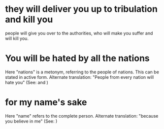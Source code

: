 
# they will deliver you up to tribulation and kill you
people will give you over to the authorities, who will make you suffer and will kill you.

# You will be hated by all the nations
Here "nations" is a metonym, referring  to the people of nations. This can be stated in active form. Alternate translation: "People from every nation will hate you" (See:  and )

# for my name's sake
Here "name" refers to the complete person. Alternate translation: "because you believe in me" (See: )